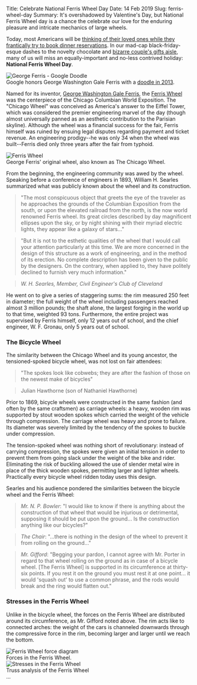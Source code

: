Title: Celebrate National Ferris Wheel Day
Date: 14 Feb 2019
Slug: ferris-wheel-day
Summary: It's overshadowed by Valentine's Day, but National Ferris Wheel day is a chance the celebrate our love for the enduring pleasure and intricate mechanics of large wheels.

Today, most Americans will be [thinking of their loved ones while they frantically try to book dinner reservations](https://www.chicagotribune.com/business/ct-valentines-day-history-business-20170214-story.html). In our mad-cap black-friday-esque dashes to the novelty chocolate and [bizarre couple's gifts aisle](https://www.amazon.com/His-and-Her-Tongue-Scrapers/dp/B004IG4FJE), many of us will miss an equally-important and no-less contrived holiday: __National Ferris Wheel Day__.

<img alt="George Ferris - Google Doodle" class="img-fluid" src="{filename}/images/ferris-wheel-day/google-doodle.png">
<div class="figure-caption">Google honors George Washington Gale Ferris with a <a href="https://www.google.com/doodles/valentines-day-and-george-ferris-154th-birthday" target="_blank">doodle in 2013</a>.</div>

Named for its inventor, [George Washington Gale Ferris](https://en.wikipedia.org/wiki/George_Washington_Gale_Ferris_Jr.), the [Ferris Wheel](https://en.wikipedia.org/wiki/Ferris_Wheel) was the centerpiece of the Chicago Columbian World Exposition. The "Chicago Wheel" was conceived as America's answer to the Eiffel Tower, which was considered the premier engineering marvel of the day (though almost universally panned as an aesthetic contribution to the Parisian skyline). Although the wheel was a financial success for the fair, Ferris himself was ruined by ensuing legal disputes regarding payment and ticket revenue. An engineering prodigy--he was only 34 when the wheel was built--Ferris died only three years after the fair from typhoid.

<div class="row">
  <div class="col-md-2"></div>
  <div class="col-md-8">
    <img alt="Ferris Wheel" class="img-fluid" src="{filename}/images/ferris-wheel-day/Ferris-wheel.jpg" />
    <div class="figure-caption">George Ferris' original wheel, also known as The Chicago Wheel.</div>
  </div>
  <div class="col-md-2"></div>
</div>

From the beginning, the engineering community was awed by the wheel. Speaking before a conference of engineers in 1893, William H. Searles summarized what was publicly known about the wheel and its construction.

> "The most conspicuous object that greets the eye of the traveler as he approaches the grounds of the Columbian Exposition from the south, or upon the elevated railroad from the north, is the now world renowned Ferris wheel. Its great circles described by day magnificent ellipses upon the sky, or by night shining with their myriad electric lights, they appear like a galaxy of stars..."

> "But it is not to the esthetic qualities of the wheel that I would call your attention particularly at this time. We are more concerned in the design of this structure as a work of engineering, and in the method of its erection. No complete description has been given to the public by the designers. On the contrary, when applied to, they have politely declined to furnish very much information."

> _W. H. Searles, Member, Civil Engineer's Club of Cleveland_

He went on to give a series of staggering sums: the rim measured 250 feet in diameter; the full weight of the wheel including passengers reached almost 3 million pounds; the shaft alone, the largest forging in the world up to that time, weighted 93 tons. Furthermore, the entire project was supervised by Ferris himself, only 12 years out of school, and the chief engineer, W. F. Gronau, only 5 years out of school.

### The Bicycle Wheel

The similarity between the Chicago Wheel and its young ancestor, the tensioned-spoked bicycle wheel, was not lost on fair attendees:

> "The spokes look like cobwebs; they are after the fashion of those on the newest make of bicycles"

> Julian Hawthorne (son of Nathaniel Hawthorne)

Prior to 1869, bicycle wheels were constructed in the same fashion (and often by the same craftsmen) as carriage wheels: a heavy, wooden rim was supported by stout wooden spokes which carried the weight of the vehicle through compression. The carriage wheel was heavy and prone to failure. Its diameter was severely limited by the tendency of the spokes to buckle under compression.

The tension-spoked wheel was nothing short of revolutionary: instead of carrying compression, the spokes were given an initial tension in order to prevent them from going slack under the weight of the bike and rider. Eliminating the risk of buckling allowed the use of slender metal wire in place of the thick wooden spokes, permitting larger and lighter wheels. Practically every bicycle wheel ridden today uses this design.

Searles and his audience pondered the similarities between the bicycle wheel and the Ferris Wheel:

> _Mr. N. P. Bowler_: "I would like to know if there is anything about the construction of that wheel that would be injurious or detrimental, supposing it should be put upon the ground... Is the construction anything like our bicycles?"

> _The Chair_: "...there is nothing in the design of the wheel to prevent it from rolling on the ground..."

> _Mr. Gifford_: "Begging your pardon, I cannot agree with Mr. Porter in regard to that wheel rolling on the ground as in case of a bicycle wheel. [The Ferris Wheel] is supported in its circumference at thirty-six points. If you rest it on the ground you must rest it at one point... it would 'squash out' to use a common phrase, and the rods would break and the ring would flatten out."

### Stresses in the Ferris Wheel

Unlike in the bicycle wheel, the forces on the Ferris Wheel are distributed around its circumference, as Mr. Gifford noted above. The rim acts like to connected arches: the weight of the cars is channeled downwards through the compressive force in the rim, becoming larger and larger until we reach the bottom.

<div class="row">
  <div class="col-md-2"></div>
  <div class="col-md-8">
    <img alt="Ferris Wheel force diagram" class="img-fluid" src="{filename}/images/ferris-wheel-day/basic-force-diagram.png"/>
    <div class="figure-caption">Forces in the Ferris Wheel.</div>
  </div>
  <div class="col-md-2"></div>
</div>



<div class="row">
  <div class="col-md-2"></div>
  <div class="col-md-8">
    <img alt="Stresses in the Ferris Wheel" class="img-fluid" src="{filename}/images/ferris-wheel-day/stresses.png"/>
    <div class="figure-caption">Truss analysis of the Ferris Wheel</div>
  </div>
  <div class="col-md-2"></div>
</div>
...